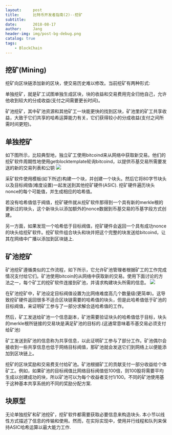 ```yaml
---
layout:     post
title:      比特币开发者指南(2)--挖矿
subtitle:   
date:       2018-08-17
author:     Jang
header-img: img/post-bg-debug.png
catalog: true
tags:
    - BlockChain
---
```


## 挖矿(Mining)

挖矿向区块链添加新的区块，使交易历史难以修改。当前挖矿有两种形式:

单独挖矿，就是矿工试图单独生成区块，块的收益和交易费用完全归他自己，允许他收到较大的分成收益(支付之间需要更长时间)。

矿池挖矿，其中矿池资源和其他矿工一块能更快的找到区块，矿池里的矿工共享收益，大致于它们共享的哈希运算能力有关，它们获得较小的分成收益(支付之间所需时间更短)。

## 单独挖矿

如下图所示，比较典型地，独立矿工使用bitcoind来从网络中获取新交易。他们的挖矿软件周期性地使用getblocktemplate轮询bitcoind，以提供币基交易所需要发送的新的交易列表和公钥
<img src="https://img-blog.csdn.net/20170706183229156?watermark/2/text/aHR0cDovL2Jsb2cuY3Nkbi5uZXQvZ2FtbWFn/font/5a6L5L2T/fontsize/400/fill/I0JBQkFCMA==/dissolve/70/gravity/Center"/>

采矿软件使用模板(如下所述)构建一个块，并创建一个块头。然后它将80字节块头以及目标阀值(难度设置)一起发送到其他挖矿硬件(ASIC). 挖矿硬件遍历块头nonce的每个可能值，并生成相应的哈希值。

若没有哈希值低于阀值，挖矿硬件就从挖矿软件那得到一个具有新的merkle根的更新过的块头，这个新块头以添加额外的nonce数据到币基交易的币基字段方式创建。

另一方面，如果发现一个哈希低于目标阀值，挖矿硬件会返回一个具有成功nonce的块头给挖矿软件。挖矿软件组合块头和块并把这个完整的块发送给bitcoind，让其在网络中广播以添加到区块链上.

## 矿池挖矿

矿池挖矿遵循类似的工作流程，如下所示，它允许矿池管理者根据矿工的工作完成情况支付给它们。矿池使用bitcoin的从网络中获取新的交易。使用下面讨论的方法之一，每个矿工的挖矿软件连接到矿池，并请求构建块头所需的信息。
<img src="https://img-blog.csdn.net/20170706183310065?watermark/2/text/aHR0cDovL2Jsb2cuY3Nkbi5uZXQvZ2FtbWFn/font/5a6L5L2T/fontsize/400/fill/I0JBQkFCMA==/dissolve/70/gravity/Center"/>

在矿池挖矿中，矿池设定目标阀值设置为比网络难度高几个数量级(更简单)。这导致挖矿硬件返回很多不适合区块链需要的哈希值的块头，但是此哈希值低于矿池的目标阀值，来证明矿工参与了一部分求解合适哈希值的工作。

然后，矿工发送给矿池一个信息副本，矿池需要验证块头的哈希值低于目标，块头的merkle根所链接的交易块是满足矿池的目标的.(这通常意味着币基交易必须支付给矿池)

矿工发送到矿池的信息称为共享信息，以此证明矿工参与了部分工作。矿池偶尔会接收到一些共享信息也低于网络目标阀值，那矿池就会发送它们到网络上以便能添加到区块链上。

挖矿的区块奖励和交易费支付给矿池。矿池根据矿工的贡献支付一部分收益给个体矿工。例如，如果矿池的目标阀值比网络目标阀值低100倍，则100股将需要平均生成以创建成功的块，所以矿池可以为每个收益者支付1/100。不同的矿池使用基于这种基本共享系统的不同的奖励分配方案.

## 块原型
无论单独挖矿和矿池挖矿，挖矿软件都需要获取必要信息来构造块头. 本小节以线性方式描述了信息的传输和使用。然而，在实际实现中，使用并行线程和队列来保持ASIC哈希运算以最大能力工作.




